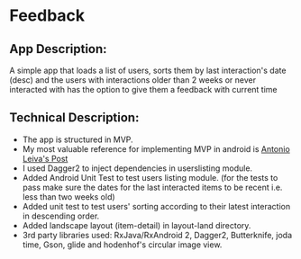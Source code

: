 # Feedback
## App Description:
A simple app that loads a list of users, sorts them by last interaction's date (desc) and the users with interactions older than 2 weeks or never interacted with has the option to give them a feedback with current time

## Technical Description:
* The app is structured in MVP.
* My most valuable reference for implementing MVP in android is [Antonio Leiva's Post](https://www.dropbox.com/s/r0wy953e50q0cra/feedback-app-release.apk?dl=0)
* I used Dagger2 to inject dependencies in userslisting module.
* Added Android Unit Test to test users listing module. (for the tests to pass make sure the dates for the last interacted items to be recent i.e. less than two weeks old)
* Added unit test to test users' sorting according to their latest interaction in descending order.
* Added landscape layout (item-detail) in layout-land directory.
* 3rd party libraries used: RxJava/RxAndroid 2, Dagger2, Butterknife, joda time, Gson, glide and hodenhof's circular image view.
